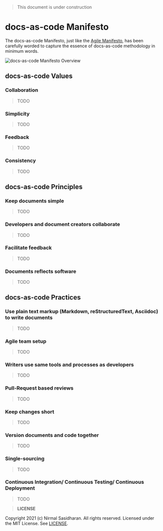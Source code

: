 > This document is under construction

# docs-as-code Manifesto

The docs-as-code Manifesto, just like the [Agile Manifesto](https://agilemanifesto.org/), has been carefully worded to capture the essence of docs-as-code methodology in minimum words. 

![docs-as-code Manifesto Overview](http://www.plantuml.com/plantuml/proxy?cache=no&src=https://raw.githubusercontent.com/twodrops/docs-as-code-manifesto/master/manifesto.puml)

## docs-as-code Values

### Collaboration

> TODO

### Simplicity

> TODO

### Feedback

> TODO

### Consistency

> TODO

## docs-as-code Principles

### Keep documents simple

> TODO

### Developers and document creators collaborate

> TODO

### Facilitate feedback

> TODO

### Documents reflects software

> TODO

## docs-as-code Practices

### Use plain text markup (Markdown, reStructuredText, Asciidoc) to write documents

> TODO

### Agile team setup

> TODO

### Writers use same tools and processes as developers

> TODO

### Pull-Request based reviews

> TODO

### Keep changes short

> TODO

### Version documents and code together

> TODO

### Single-sourcing

> TODO

### Continuous Integration/ Continuous Testing/ Continuous Deployment

> TODO

>**LICENSE**

Copyright 2021 (c) Nirmal Sasidharan. All rights reserved.
Licensed under the MIT License. See [LICENSE](LICENSE).
